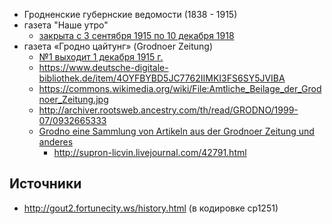 * Гродненские губернские ведомости (1838 - 1915)
* газета "Наше утро"
  * [закрыта с 3 сентября 1915 по 10 декабря 1918](http://www.grodno.by/grodno/history/chronology_1915_1919.html)
* газета «Гродно цайтунг» (Grodnoer Zeitung)
  * [№1 выходит 1 декабря 1915 г.](http://www.grodno.by/grodno/history/chronology_1915_1919.html)
  * https://www.deutsche-digitale-bibliothek.de/item/4OYFBYBD5JC7762IIMKI3FS6SY5JVIBA
  * https://commons.wikimedia.org/wiki/File:Amtliche_Beilage_der_Grodnoer_Zeitung.jpg
  * http://archiver.rootsweb.ancestry.com/th/read/GRODNO/1999-07/0932665333
  * [Grodno eine Sammlung von Artikeln aus der Grodnoer Zeitung und anderes](http://www.europeana1914-1918.eu/en/europeana/record/9200231/BibliographicResource_2000092035581)
    * http://supron-licvin.livejournal.com/42791.html

## Источники

* http://gout2.fortunecity.ws/history.html (в кодировке cp1251)
